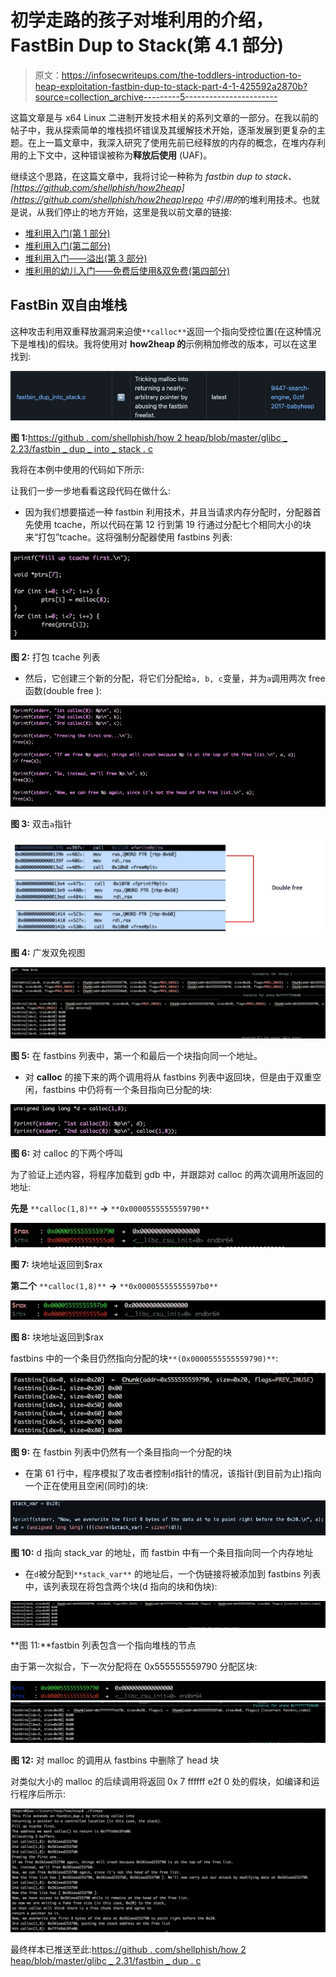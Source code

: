 # 初学走路的孩子对堆利用的介绍，FastBin Dup to Stack(第 4.1 部分)

> 原文：<https://infosecwriteups.com/the-toddlers-introduction-to-heap-exploitation-fastbin-dup-to-stack-part-4-1-425592a2870b?source=collection_archive---------5----------------------->

这篇文章是与 x64 Linux 二进制开发技术相关的系列文章的一部分。在我以前的帖子中，我从探索简单的堆栈损坏错误及其缓解技术开始，逐渐发展到更复杂的主题。在上一篇文章中，我深入研究了使用先前已经释放的内存的概念，在堆内存利用的上下文中，这种错误被称为**释放后使用** (UAF)。

继续这个思路，在这篇文章中，我将讨论一种称为 *fastbin dup to stack、[https://github.com/shellphish/how2heap](https://github.com/shellphish/how2heap)repo 中引用的*的堆利用技术。也就是说，从我们停止的地方开始，这里是我以前文章的链接:

*   [堆利用入门(第 1 部分)](https://valsamaras.medium.com/the-toddlers-introduction-to-heap-exploitation-part-1-515b3621e0e8)
*   [堆利用入门(第二部分)](https://valsamaras.medium.com/the-toddlers-introduction-to-heap-exploitation-part-2-d1f325b74286)
*   [堆利用入门——溢出(第 3 部分)](https://valsamaras.medium.com/the-toddlers-introduction-to-heap-exploitation-overflows-part-3-d3d1aa042d1e)
*   [堆利用的幼儿入门——免费后使用&双免费(第四部分)](https://valsamaras.medium.com/use-after-free-13544be5a921)

## FastBin 双自由堆栈

这种攻击利用双重释放漏洞来迫使`**calloc**`返回一个指向受控位置(在这种情况下是堆栈)的假块。我将使用对 **how2heap 的**示例稍加修改的版本，可以在这里找到:

![](img/f38c39b1ac2db4ba927ac7c86daf2456.png)

**图 1:**[https://github . com/shellphish/how 2 heap/blob/master/glibc _ 2.23/fastbin _ dup _ into _ stack . c](https://github.com/shellphish/how2heap/blob/master/glibc_2.23/fastbin_dup_into_stack.c)

我将在本例中使用的代码如下所示:

让我们一步一步地看看这段代码在做什么:

*   因为我们想要描述一种 fastbin 利用技术，并且当请求内存分配时，分配器首先使用 tcache，所以代码在第 12 行到第 19 行通过分配七个相同大小的块来“打包”tcache。这将强制分配器使用 fastbins 列表:

![](img/c2dddcd61403875d12182b29880f91df.png)

**图 2:** 打包 tcache 列表

*   然后，它创建三个新的分配，将它们分配给`a, b, c`变量，并为`a`调用两次 free 函数(double free ):

![](img/4b7bf5abeaee142e0b26ce59a6aef301.png)

**图 3:** 双击`a`指针

![](img/a383f7f4ff368c3f093f87c35ad8784a.png)

**图 4:** 广发双免视图

![](img/5f7a218dc196a97b788459b9b19d0161.png)

**图 5:** 在 fastbins 列表中，第一个和最后一个块指向同一个地址。

*   对 **calloc** 的接下来的两个调用将从 fastbins 列表中返回块，但是由于双重空闲，fastbins 中仍将有一个条目指向已分配的块:

![](img/c83412bbbaba52beabd4b1995f9a01a0.png)

**图 6:** 对 calloc 的下两个呼叫

为了验证上述内容，将程序加载到 gdb 中，并跟踪对 calloc 的两次调用所返回的地址:

**先是** `**calloc(1,8)**` **→** `**0x0000555555559790**`

![](img/5b7148602ea666927fbebd13ed975121.png)

**图 7:** 块地址返回到$rax

**第二个** `**calloc(1,8)**` **→** `**0x00005555555597b0**`

![](img/b7853ea050b54f5385de1033fb11ad01.png)

**图 8:** 块地址返回到$rax

fastbins 中的一个条目仍然指向分配的块`**(0x0000555555559790)**`:

![](img/51106200a8776a8a07480e614315518c.png)

**图 9:** 在 fastbin 列表中仍然有一个条目指向一个分配的块

*   在第 61 行中，程序模拟了攻击者控制`d`指针的情况，该指针(到目前为止)指向一个正在使用且空闲(同时)的块:

![](img/da2d40603d8a5f6e452cdc2082267533.png)

**图 10:** d 指向 stack_var 的地址，而 fastbin 中有一个条目指向同一个内存地址

*   在`d`被分配到`**stack_var**` 的地址后，一个伪链接将被添加到 fastbins 列表中，该列表现在将包含两个块(d 指向的块和伪块):

![](img/a3cf1542de2c4b2555b95e75df66d8bc.png)

**图 11:**fastbin 列表包含一个指向堆栈的节点

由于第一次拟合，下一次分配将在 0x555555559790 分配区块:

![](img/31494884459ebc3fa71136d47bad77ec.png)![](img/034101ef2feddab97388c562fbcfd2b6.png)

**图 12:** 对 malloc 的调用从 fastbins 中删除了 head 块

对类似大小的 malloc 的后续调用将返回 0x 7 ffffff e2f 0 处的假块，如编译和运行程序后所示:

![](img/ddffc86e8c6ae648c8418dc071841e83.png)

最终样本已推送至此:[https://github . com/shellphish/how 2 heap/blob/master/glibc _ 2.31/fastbin _ dup . c](https://github.com/shellphish/how2heap/blob/master/glibc_2.31/fastbin_dup.c)